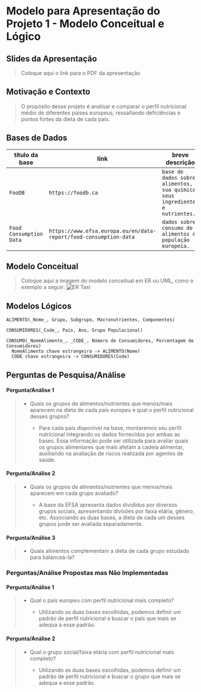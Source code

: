 # Modelo para Apresentação do Projeto 1 - Modelo Conceitual e Lógico

## Slides da Apresentação
> Coloque aqui o link para o PDF da apresentação

## Motivação e Contexto

> O propósito desse projeto é analisar e comparar o perfil nutricional médio de diferentes países europeus, ressaltando deficiências e pontos fortes da dieta de cada país.


## Bases de Dados

título da base | link | breve descrição
----- | ----- | -----
`FooDB` | `https://foodb.ca` | `base de dados sobre alimentos, sua química, seus ingredientes e nutrientes.`
`Food Consumption Data` | `https://www.efsa.europa.eu/en/data-report/food-consumption-data` | `dados sobre consumo de alimentos da população europeia.`


## Modelo Conceitual

> Coloque aqui a imagem do modelo conceitual em ER ou UML, como o exemplo a seguir:
> ![ER Taxi](images/er-taxi.png)

## Modelos Lógicos
~~~
ALIMENTO(_Nome_, Grupo, Subgrupo, Macronutrientes, Componentes)

CONSUMIDORES(_Code_, Pais, Ano, Grupo Populacional)

CONSUMO(_NomeAlimento_, _CODE_, Número de Consumidores, Porcentagem de Consumidores)
  NomeAlimento chave estrangeira -> ALIMENTO(Nome)
  CODE chave estrangeira -> CONSUMIDORES(Code)
~~~

## Perguntas de Pesquisa/Análise

#### Pergunta/Análise 1
> * Quais os grupos de alimentos/nutrientes que menos/mais aparecem na dieta de cada país europeu e qual o perfil nutricional desses grupos?
>
>   * Para cada país disponível na base, montaremos seu perfil nutricional integrando os dados fornecidos por ambas as bases. Essa informação pode ser utilizada para avaliar quais os grupos alimentares que mais afetam a cadeia alimentar, auxiliando na avaliação de riscos realizada por agentes de saúde.

#### Pergunta/Análise 2
> * Quais os grupos de alimentos/nutrientes que menos/mais aparecem em cada grupo avaliado?
>   
>   * A base da EFSA apresenta dados divididos por diversos grupos sociais, apresentando divisões por faixa etária, gênero, etc. Associando as duas bases, a dieta de cada um desses grupos pode ser avaliada separadamente.

#### Pergunta/Análise 3
> * Quais alimentos complementam a dieta de cada grupo estudado para balanceá-la?

### Perguntas/Análise Propostas mas Não Implementadas

#### Pergunta/Análise 1
> * Qual o país europeu com perfil nutricional mais completo?
>   
>   * Utilizando as duas bases escolhidas, podemos definir um padrão de perfil nutricional e buscar o país que mais se adequa a esse padrão.

#### Pergunta/Análise 2
> * Qual o grupo social/faixa etária com perfil nutricional mais completo?
>   
>   * Utilizando as duas bases escolhidas, podemos definir um padrão de perfil nutricional e buscar o grupo que mais se adequa a esse padrão.